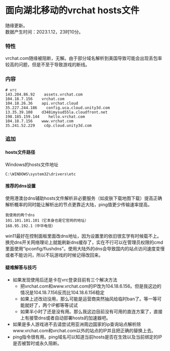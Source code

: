 # 面向湖北移动的vrchat hosts文件
随缘更新。  
数据产生时间：2023.1.12，23时10分。
### 特性
vrchat.com随缘被阻断，无解。由于部分域名解析到美国导致可能会出现丢包率较高的问题，但是不至于导致游戏的断线。
### 内容
```
# vrc
143.204.86.92    assets.vrchat.com
104.18.7.156    vrchat.com
104.18.26.36    api.vrchat.cloud
35.227.244.186    config.uca.cloud.unity3d.com
13.35.39.108    d348imysud55la.cloudfront.net
198.185.159.144    hello.vrchat.com
104.18.7.156    www.vrchat.com
35.241.52.229    cdp.cloud.unity3d.com
```
### 追加
#### hosts文件路径
Windows的hosts文件地址
```
C:\WINDOWS\system32\drivers\etc
```
#### 推荐的dns设置
使用港澳台dns辅助hosts文件解析非必要服务（如皮肤下载地图下载）提高正确解析概率的同时能让解析出的节点更靠近大陆，ping值更少传输速率提高。
```
我使用的两个dns
101.101.101.101（它本身也是它官网的地址）
168.95.192.1（中华电信）
```
win11最好在控制面板里面改dns地址，因为设置里的依旧很玄学有时候载不上。换完dns开关网络理论上就能刷新dns缓存了，实在不行可以在管理员权限的cmd里面使用“ipconfig/flushdns”。使用大陆外的dns会导致国内的站点访问速度变慢或者不能访问，所以不玩游戏的时候记得改回来。
#### 疑难解答与技巧
* 如果发现使用后还是卡在vrc登录目前有三个解决方法
  * 把vrchat.com和www.vrchat.com的IP改为104.18.6.156。但是我这边的情况是104.18.7.156反而比104.18.6.156稳定
  * 如果上述改动没用，那么可能是运营商突然抽风给临时ban了。等一等可能就好了，两个IP都等等试试
  * 如果半小时了还是没有用。那么我这边目前没有可用的直连方案了，直接上有接管dns或者自动部署hosts的加速器吧。
* 如果是多人游戏进不去请尝试用亚洲周边国家的ip查询站点解析除www.vrchat.com和vrchat.com以外的站点的IP并且把正确的替换上去。
* ping指令很有用。ping域名可以知道当前hosts是否在生效以及当前绑定的IP是否被暂时或永久阻断。
